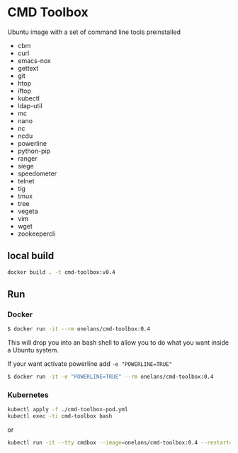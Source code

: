 # CMD Toolbox
Ubuntu image with a set of command line tools preinstalled 

- cbm
- curl
- emacs-nox
- gettext
- git
- htop
- iftop
- kubectl
- ldap-util
- mc
- nano
- nc
- ncdu
- powerline
- python-pip
- ranger
- siege
- speedometer
- telnet
- tig
- tmux
- tree
- vegeta
- vim
- wget
- zookeepercli

## local build
```bash
docker build . -t cmd-toolbox:v0.4
```

## Run

### Docker

```bash
$ docker run -it --rm onelans/cmd-toolbox:0.4
```
This will drop you into an bash shell to allow you to do what you want inside a Ubuntu system.

If your want activate powerline add `-e "POWERLINE=TRUE"`
```bash
$ docker run -it -e "POWERLINE=TRUE" --rm onelans/cmd-toolbox:0.4
```

### Kubernetes

```bash
kubectl apply -f ./cmd-toolbox-pod.yml
kubectl exec -ti cmd-toolbox bash
```
or 
```bash
kubectl run -it --tty cmdbox --image=onelans/cmd-toolbox:0.4 --restart=Never -- bash
``` 
